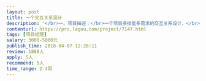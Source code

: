 ```yaml
---                
layout: post       
title: 一个交互关系设计           
description: '</br>一、项目描述：</br>一个项目多技能多需求的交互关系设计，</br></br>二、主要功能点：</br></br>要求需求方极简操作，简单易懂，</br>牵涉复杂的步骤交互关系，可以让平台后台完成</br></br>三、可参考产品：</br></br>没有参考网站，要做全新的设计</br></br>四、人员要求：</br></br>产品经理或者UI设计，思维方式不拘泥现在的交互网站，有强烈的创新意识</br>3、良好的沟通能力和契约精神。</br>'     
contenturl: https://pro.lagou.com/project/7147.html      
tags: [项目经理]            
salary: 3000-5000元          
publish_time: 2018-04-07 12:26:11         
review: 1888人                   
apply: 5人                   
recommend: 5人                   
time_range: 2-4周              
---                 
```

